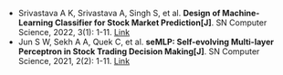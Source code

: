 * Srivastava A K, Srivastava A, Singh S, et al. <b>Design of Machine-Learning Classifier for Stock Market Prediction[J]</b>. SN Computer Science, 2022, 3(1): 1-11. [Link](https://link.springer.com/article/10.1007/s42979-021-00970-5)
* Jun S W, Sekh A A, Quek C, et al. <b>seMLP: Self-evolving Multi-layer Perceptron in Stock Trading Decision Making[J]</b>. SN Computer Science, 2021, 2(2): 1-11. [Link](https://link.springer.com/article/10.1007/s42979-021-00524-9)